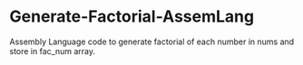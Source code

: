 # Generate-Factorial-AssemLang
Assembly Language code to generate factorial of each number in nums and store in fac_num array. 
